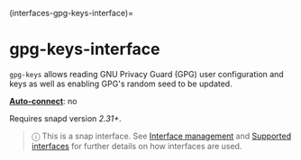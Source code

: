 (interfaces-gpg-keys-interface)=
# gpg-keys-interface

`gpg-keys` allows reading GNU Privacy Guard (GPG) user configuration and keys as well as enabling GPG's random seed to be updated.

**[Auto-connect](/t/interface-management/6154#heading--auto-connections)**: no</br>

Requires snapd version _2.31+_.

> ⓘ  This is a snap interface. See [Interface management](/) and [Supported interfaces](/interfaces/index) for further details on how interfaces are used.

